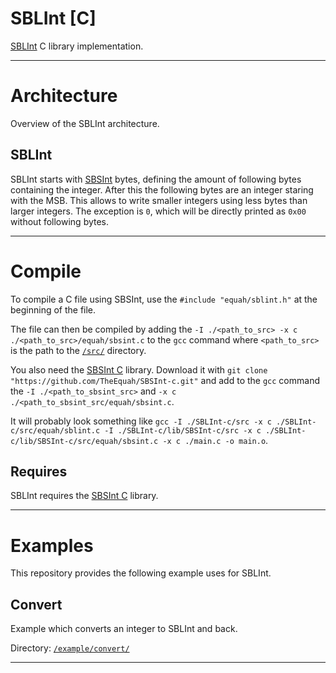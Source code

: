 <!-- Author (Created): Roger "Equah" Hürzeler -->
<!-- Author (Modified): Roger "Equah" Hürzeler -->
<!-- Date (Created): 12019.12.27 HE -->
<!-- Date (Modified): 12020.01.05 HE -->
<!-- License: apache-2.0 -->

**SBLInt [C]**
================================================================================

[SBLInt](https://github.com/TheEquah/SBLInt/) C library implementation.

--------------------------------------------------------------------------------

# Architecture

Overview of the SBLInt architecture.

## SBLInt

SBLInt starts with [SBSInt](https://github.com/TheEquah/SBSInt/) bytes, defining the amount of following bytes containing the integer. After this the following bytes are an integer staring with the MSB. This allows to write smaller integers using less bytes than larger integers. The exception is `0`, which will be directly printed as `0x00` without following bytes.

--------------------------------------------------------------------------------

# Compile

To compile a C file using SBSInt, use the `#include "equah/sblint.h"` at the beginning of the file.

The file can then be compiled by adding the `-I ./<path_to_src> -x c ./<path_to_src>/equah/sbsint.c` to the `gcc` command where `<path_to_src>` is the path to the [`/src/`](https://github.com/TheEquah/SBLInt-c/tree/master/src/) directory.

You also need the [SBSInt C](https://github.com/TheEquah/SBSInt-c/) library. Download it with `git clone "https://github.com/TheEquah/SBSInt-c.git"` and add to the `gcc` command the `-I ./<path_to_sbsint_src>` and `-x c ./<path_to_sbsint_src/equah/sbsint.c`.

It will probably look something like `gcc -I ./SBLInt-c/src -x c ./SBLInt-c/src/equah/sblint.c -I ./SBLInt-c/lib/SBSInt-c/src -x c ./SBLInt-c/lib/SBSInt-c/src/equah/sbsint.c -x c ./main.c -o main.o`.

## Requires

SBLInt requires the [SBSInt C](https://github.com/TheEquah/SBSInt-c/) library.

--------------------------------------------------------------------------------

# Examples

This repository provides the following example uses for SBLInt.

## Convert

Example which converts an integer to SBLInt and back.

Directory: [`/example/convert/`](https://github.com/TheEquah/SBLInt-c/tree/master/example/convert/)

--------------------------------------------------------------------------------
